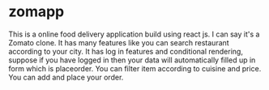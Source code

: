 # zomapp
This is a online food delivery application build using react js. I can say it's a Zomato clone.
It has many features like you can search restaurant according to your city.
It has log in features and conditional rendering, suppose if you have logged in then your data will automatically filled up in form which is placeorder.
You can filter item according to cuisine and price.
You can add and place your order.
